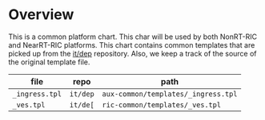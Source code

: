 # Overview

This is a common platform chart. This char will be used by both NonRT-RIC and NearRT-RIC platforms. This chart contains common templates that are picked up from the [it/dep]() repository. Also, we keep a track of the source of the original template file.

| file | repo | path |
| --- | --- | --- |
| `_ingress.tpl` | `it/dep` | `aux-common/templates/_ingress.tpl` |
| `_ves.tpl` | `it/de[` | `ric-common/templates/_ves.tpl` |
